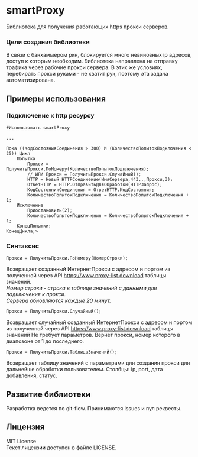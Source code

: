 # smartProxy
 
Библиотека для получения работающих https прокси серверов.

### Цели создания библиотеки

В связи с банхаммером ркн, блокируется много невиновных ip адресов, доступ к которым необходим. Библиотека направлена на отправку трафика через рабочие прокси сервера. В этих же условиях, перебирать прокси руками - не хватит рук, поэтому эта задача автоматизирована. 

## Примеры использования

### Подключение к http ресурсу

```bsl
#Использовать smartProxy

...

Пока ((КодСостоянияСоединения > 300) И (КоличествоПопытокПодключения < 25)) Цикл
    Попытка
        Прокси = ПолучитьПрокси.ПоНомеру(КоличествоПопытокПодключения);
        // ИЛИ Прокси = ПолучитьПрокси.Случайный();	
        HTTP = Новый HTTPСоединение(ИмяСервера,443,,,Прокси,3);
        ОтветHTTP = HTTP.ОтправитьДляОбработки(HTTPЗапрос);
        КодСостоянияСоединения = ОтветHTTP.КодСостояния;
        КоличествоПопытокПодключения = КоличествоПопытокПодключения + 1;
    Исключение
        Приостановить(2);
        КоличествоПопытокПодключения = КоличествоПопытокПодключения + 1;
    КонецПопытки;
КонецЦикла;>

```

### Синтаксис

```bsl
Прокси = ПолучитьПрокси.ПоНомеру(НомерСтроки);
```

Возвращает созданный ИнтернетПрокси с адресом и портом из полученной через API https://www.proxy-list.download таблицы значений.  
*Номер строки - строка в таблице значений с данными для подключения к прокси.*  
*Сервера обновляются каждые 20 минут.*

```bsl
Прокси = ПолучитьПрокси.Случайный();
```
Возвращает случайный созданный ИнтернетПрокси с адресом и портом из полученной через API https://www.proxy-list.download таблицы значений
Не требует параметров. Вернет прокси, номер которого в диапозоне от 1 до последнего.

```bsl
Прокси = ПолучитьПрокси.ТаблицаЗначений();
```
Возвращает таблицу значений с параметрами для создания прокси для дальнейше обработки пользователем.
Столбцы: ip, port, дата добавления, статус.


## Развитие библиотеки

Разработка ведется по git-flow. Принимаются issues и пул реквесты.

## Лицензия

MIT License  
Текст лицензии доступен в файле LICENSE.
